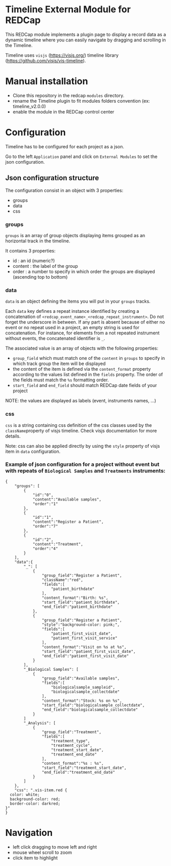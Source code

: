 # Timeline External Module for REDCap

This REDCap module implements a plugin page to display a record data as a dynamic timeline where you can easily navigate by dragging and scrolling in the Timeline.

Timeline uses `visjs` (https://visjs.org/) timeline library (https://github.com/visjs/vis-timeline).

# Manual installation

- Clone this repository in the redcap `modules` directory.
- rename the Timeline plugin to fit modules folders convention (ex: timeline_v2.0.0)
- enable the module in the REDCap control center

# Configuration

Timeline has to be configured for each project as a json.

Go to the left `Application` panel and click on `External Modules` to set the json configuration.

## Json configuration structure

The configuration consist in an object with 3 properties:

- groups
- data
- css

### groups

`groups` is an array of group objects displaying items grouped as an horizontal track in the timeline.

It contains 3 properties:

- id : an id (numeric?)
- content : the label of the group
- order : a number to specify in which order the groups are displayed (ascending top to bottom)

### data

`data` is an object defining the items you will put in your `groups` tracks.

Each `data` key defines a repeat instance identified by creating a concatenation of `<redcap_event_name>_<redcap_repeat_instrument>`.
Do not forget the underscore in between.
If any part is absent because of either no event or no repeat used in a project, an empty string is used for concatenation.
For instance, for elements from a not repeated instrument without events, the concatenated identifier is `_`.

The associated value is an array of objects with the following properties:

- `group_field` which must match one of the `content` in `groups` to specify in which track group the item will be displayed
- the content of the item is defined via the `content_format` property according to the values list defined in the `fields` property. The order of the fields must match the `%s` formatting order.
- `start_field` and `end_field` should match REDCap date fields of your project

NOTE: the values are displayed as labels (event, instruments names, ...)

### css

`css` is a string containing css definition of the css classes used by the `className`property of visjs timeline. Check visjs documentation for more details.

Note: css can also be applied directly by using the `style` property of visjs item in `data` configuration.

### Example of json configuration for a project without event but with repeats of `Biological Samples` and `Treatments` instruments:

```
{
    "groups": [
        {
            "id":"0",
            "content":"Available samples",
            "order":"1"
        },
        {
            "id":"1",
            "content":"Register a Patient",
            "order":"7"
        },
        {
            "id":"2",
            "content":"Treatment",
            "order":"4"
        }
    ],
    "data":{
        "_": [
            {
                "group_field":"Register a Patient",
                "className":"red",
                "fields":[
                    "patient_birthdate"
                ],
                "content_format":"Birth: %s",
                "start_field":"patient_birthdate",
                "end_field":"patient_birthdate"
            },
            {
                "group_field":"Register a Patient",
                "style":"background-color: pink;",
                "fields":[
                    "patient_first_visit_date",
                    "patient_first_visit_service"
                ],
                "content_format":"Visit on %s at %s",
                "start_field":"patient_first_visit_date",
                "end_field":"patient_first_visit_date"
            }
        ],
        "_Biological Samples": [
            {
                "group_field":"Available samples",
                "fields":[
                    "biologicalsample_sampleid",
                    "biologicalsample_collectdate"
                ],
                "content_format":"Stock: %s on %s",
                "start_field":"biologicalsample_collectdate",
                "end_field":"biologicalsample_collectdate"
            }
        ]
        "_Analysis": [
            {
                "group_field":"Treatment",
                "fields":[
                    "treatment_type",
                    "treatment_cycle",
                    "treatment_start_date",
                    "treatment_end_date"
                ],
                "content_format":"%s : %s",
                "start_field":"treatment_start_date",
                "end_field":"treatment_end_date"
            }
        ]
    },
    "css": ".vis-item.red {
  color: white;
  background-color: red;
  border-color: darkred;
}"
}
```

# Navigation

- left click dragging to move left and right
- mouse wheel scroll to zoom
- click item to highlight
